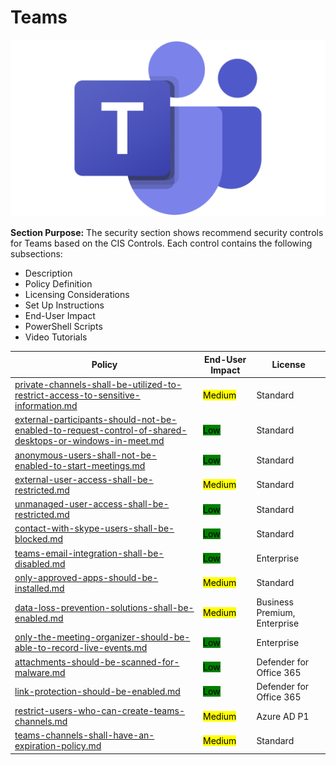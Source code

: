 # Teams

![](../../.gitbook/assets/Microsoft-Teams-Logo.png)



**Section Purpose:** The security section shows recommend security controls for Teams based on the CIS Controls. Each control contains the following subsections:

* Description
* Policy Definition
* Licensing Considerations&#x20;
* Set Up Instructions
* End-User Impact
* PowerShell Scripts
* Video Tutorials

| Policy                                                                                                                                                                                                                       | End-User Impact                                      | License                      |
| ---------------------------------------------------------------------------------------------------------------------------------------------------------------------------------------------------------------------------- | ---------------------------------------------------- | ---------------------------- |
| [private-channels-shall-be-utilized-to-restrict-access-to-sensitive-information.md](private-channels-shall-be-utilized-to-restrict-access-to-sensitive-information.md "mention")                                             | <mark style="background-color:yellow;">Medium</mark> | Standard                     |
| [external-participants-should-not-be-enabled-to-request-control-of-shared-desktops-or-windows-in-meet.md](external-participants-should-not-be-enabled-to-request-control-of-shared-desktops-or-windows-in-meet.md "mention") | <mark style="background-color:green;">Low</mark>     | Standard                     |
| [anonymous-users-shall-not-be-enabled-to-start-meetings.md](anonymous-users-shall-not-be-enabled-to-start-meetings.md "mention")                                                                                             | <mark style="background-color:green;">Low</mark>     | Standard                     |
| [external-user-access-shall-be-restricted.md](external-user-access-shall-be-restricted.md "mention")                                                                                                                         | <mark style="background-color:yellow;">Medium</mark> | Standard                     |
| [unmanaged-user-access-shall-be-restricted.md](unmanaged-user-access-shall-be-restricted.md "mention")                                                                                                                       | <mark style="background-color:green;">Low</mark>     | Standard                     |
| [contact-with-skype-users-shall-be-blocked.md](contact-with-skype-users-shall-be-blocked.md "mention")                                                                                                                       | <mark style="background-color:green;">Low</mark>     | Standard                     |
| [teams-email-integration-shall-be-disabled.md](teams-email-integration-shall-be-disabled.md "mention")                                                                                                                       | <mark style="background-color:green;">Low</mark>     | Enterprise                   |
| [only-approved-apps-should-be-installed.md](only-approved-apps-should-be-installed.md "mention")                                                                                                                             | <mark style="background-color:yellow;">Medium</mark> | Standard                     |
| [data-loss-prevention-solutions-shall-be-enabled.md](data-loss-prevention-solutions-shall-be-enabled.md "mention")                                                                                                           | <mark style="background-color:yellow;">Medium</mark> | Business Premium, Enterprise |
| [only-the-meeting-organizer-should-be-able-to-record-live-events.md](only-the-meeting-organizer-should-be-able-to-record-live-events.md "mention")                                                                           | <mark style="background-color:green;">Low</mark>     | Enterprise                   |
| [attachments-should-be-scanned-for-malware.md](attachments-should-be-scanned-for-malware.md "mention")                                                                                                                       | <mark style="background-color:green;">Low</mark>     | Defender for Office 365      |
| [link-protection-should-be-enabled.md](link-protection-should-be-enabled.md "mention")                                                                                                                                       | <mark style="background-color:green;">Low</mark>     | Defender for Office 365      |
| [restrict-users-who-can-create-teams-channels.md](restrict-users-who-can-create-teams-channels.md "mention")                                                                                                                 | <mark style="background-color:yellow;">Medium</mark> | Azure AD P1                  |
| [teams-channels-shall-have-an-expiration-policy.md](teams-channels-shall-have-an-expiration-policy.md "mention")                                                                                                             | <mark style="background-color:yellow;">Medium</mark> | Standard                     |
